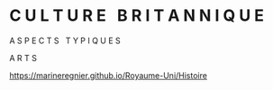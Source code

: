 # **C U L T U R E &nbsp; B R I T A N N I Q U E**

A S P E C T S &nbsp; T Y P I Q U E S

A R T S

https://marineregnier.github.io/Royaume-Uni/Histoire
